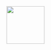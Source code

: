 <div id="header" align="center">
  <img src="https://media.giphy.com/media/5r5J4JD9miis/giphy.gif"https://media.giphy.com/media/WRuBiZKB6xgsS9DrFA/giphy.gif" width="100"/>
</div>
                                                                                                                                    <div id="badges"
<img src="https://komarev.com/ghpvc/?username=your-github-username&style=flat-square&color=blue" alt=""/>
</div>                                                                                                                                                    
